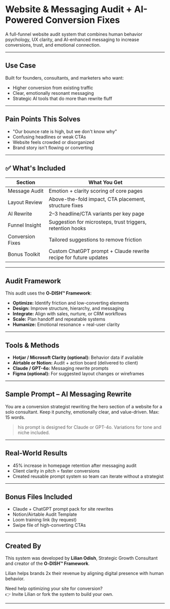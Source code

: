 # Website & Messaging Audit + AI-Powered Conversion Fixes

A full-funnel website audit system that combines human behavior psychology, UX clarity, and AI-enhanced messaging to increase conversions, trust, and emotional connection.

---

## Use Case

Built for founders, consultants, and marketers who want:
- Higher conversion from existing traffic
- Clear, emotionally resonant messaging
- Strategic AI tools that do more than rewrite fluff

---

## Pain Points This Solves

- "Our bounce rate is high, but we don't know why"
- Confusing headlines or weak CTAs
- Website feels crowded or disorganized
- Brand story isn't flowing or converting

---

## ✅ What's Included

| Section             | What You Get |
|---------------------|--------------|
| Message Audit       | Emotion + clarity scoring of core pages |
| Layout Review       | Above-the-fold impact, CTA placement, structure fixes |
| AI Rewrite          | 2–3 headline/CTA variants per key page |
| Funnel Insight      | Suggestion for microsteps, trust triggers, retention hooks |
| Conversion Fixes    | Tailored suggestions to remove friction |
| Bonus Toolkit       | Custom ChatGPT prompt + Claude rewrite recipe for future updates |

---

## Audit Framework

This audit uses the **O‑DISH™ Framework**:
- **Optimize:** Identify friction and low-converting elements
- **Design:** Improve structure, hierarchy, and messaging
- **Integrate:** Align with sales, nurture, or CRM workflows
- **Scale:** Plan handoff and repeatable systems
- **Humanize:** Emotional resonance + real-user clarity

---

## Tools & Methods

- **Hotjar / Microsoft Clarity (optional):** Behavior data if available
- **Airtable or Notion:** Audit + action board (delivered to client)
- **Claude / GPT-4o:** Messaging rewrite prompts
- **Figma (optional):** For suggested layout changes or wireframes

---

## Sample Prompt – AI Messaging Rewrite

You are a conversion strategist rewriting the hero section of a website for a solo consultant. Keep it punchy, emotionally clear, and value-driven. Max: 15 words.



> his prompt is designed for Claude or GPT-4o. Variations for tone and niche included.

---

## Real-World Results

- 45% increase in homepage retention after messaging audit
- Client clarity in pitch = faster conversions
- Created reusable prompt system so team can iterate without a strategist

---

## Bonus Files Included

- Claude + ChatGPT prompt pack for site rewrites
- Notion/Airtable Audit Template
- Loom training link (by request)
- Swipe file of high-converting CTAs

---

## Created By

This system was developed by **Lilian Odish**, Strategic Growth Consultant and creator of the **O‑DISH™ Framework**.  

Lilian helps brands 2x their revenue by aligning digital presence with human behavior.  

Need help optimizing your site for conversion?  
👉 Invite Lilian or fork the system to build your own.

---
